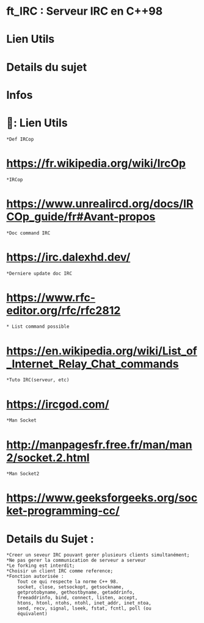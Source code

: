 # ft_IRC : Serveur IRC en C++98

# Lien Utils
# Details du sujet
# Infos


# 🔗: Lien Utils

	*Def IRCop
#	https://fr.wikipedia.org/wiki/IrcOp
	*IRCop
#	https://www.unrealircd.org/docs/IRCOp_guide/fr#Avant-propos
	*Doc command IRC
#	https://irc.dalexhd.dev/
	*Derniere update doc IRC
#	https://www.rfc-editor.org/rfc/rfc2812
	* List command possible
#	https://en.wikipedia.org/wiki/List_of_Internet_Relay_Chat_commands
	*Tuto IRC(serveur, etc)
#	https://ircgod.com/
	*Man Socket
#	http://manpagesfr.free.fr/man/man2/socket.2.html
	*Man Socket2
#	https://www.geeksforgeeks.org/socket-programming-cc/

# Details du Sujet :

	*Creer un seveur IRC pouvant gerer plusieurs clients simultanément;
	*Ne pas gerer la communication de serveur a serveur
	*Le forking est interdit;
	*Choisir un client IRC comme reference;
	*Fonction autorisée :
		Tout ce qui respecte la norme C++ 98.
		socket, close, setsockopt, getsockname,
		getprotobyname, gethostbyname, getaddrinfo,
		freeaddrinfo, bind, connect, listen, accept,
		htons, htonl, ntohs, ntohl, inet_addr, inet_ntoa,
		send, recv, signal, lseek, fstat, fcntl, poll (ou
		équivalent)
